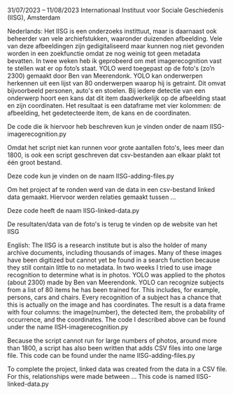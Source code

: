 31/07/2023 – 11/08/2023
Internationaal Instituut voor Sociale Geschiedenis (IISG), Amsterdam

Nederlands:
Het IISG is een onderzoeks instittuut, maar is daarnaast ook beheerder van vele archiefstukken, waaronder duizenden afbeelding. Vele van deze afbeeldingen zijn gedigitaliseerd maar kunnen nog niet gevonden worden in een zoekfunctie omdat ze nog weinig tot geen metadata bevatten.
In twee weken heb ik geprobeerd om met imagerecognition vast te stellen wat er op foto’s staat. YOLO werd toegepast op de foto's (zo’n 2300) gemaakt door Ben van Meerendonk. YOLO kan onderwerpen herkennen uit een lijst van 80 onderwerpen waarop hij is getraint. Dit omvat bijvoorbeeld personen, auto's en stoelen. Bij iedere detectie van een onderwerp hoort een kans dat dit item daadwerkelijk op de afbeelding staat en zijn coordinaten. Het resultaat is een dataframe met vier kolommen: de afbeelding, het gedetecteerde item, de kans en de coordinaten.

De code die ik hiervoor heb beschreven kun je vinden onder de naam IISG-imagerecognition.py

Omdat het script niet kan runnen voor grote aantallen foto's, lees meer dan 1800, is ook een script geschreven dat csv-bestanden aan elkaar plakt tot één groot bestand.

Deze code kun je vinden on de naam IISG-adding-files.py

Om het project af te ronden werd van de data in een csv-bestand linked data gemaakt. Hiervoor werden relaties gemaakt tussen ...

Deze code heeft de naam IISG-linked-data.py

De resultaten/data van de foto's is terug te vinden op de website van het IISG

English:
The IISG is a research institute but is also the holder of many archive documents, including thousands of images. Many of these images have been digitized but cannot yet be found in a search function because they still contain little to no metadata.
In two weeks I tried to use image recognition to determine what is in photos. YOLO was applied to the photos (about 2300) made by Ben van Meerendonk. YOLO can recognize subjects from a list of 80 items he has been trained for. This includes, for example, persons, cars and chairs. Every recognition of a subject has a chance that this is actually on the image and has coordinates. The result is a data frame with four columns: the image(number), the detected item, the probability of occurrence, and the coordinates.
The code I described above can be found under the name IISH-imagerecognition.py

Because the script cannot run for large numbers of photos, around more than 1800, a script has also been written that adds CSV files into one large file.
This code can be found under the name IISG-adding-files.py

To complete the project, linked data was created from the data in a CSV file. For this, relationships were made between ...
This code is named IISG-linked-data.py
